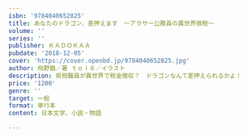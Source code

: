 ```yaml
---
isbn: '9784040652825'
title: あなたのドラゴン、差押えます　～アラサー公務員の異世界徴税～
volume: ''
series: ''
publisher: ＫＡＤＯＫＡＡ
pubdate: '2018-12-05'
cover: 'https://cover.openbd.jp/9784040652825.jpg'
author: 飛野猶／著 ｔｏｉ８／イラスト
description: 県税職員が異世界で税金徴収？　ドラゴンなんて差押えられるかよ！
price: '1200'
genre: ''
target: 一般
format: 単行本
content: 日本文学、小説・物語

---
```

